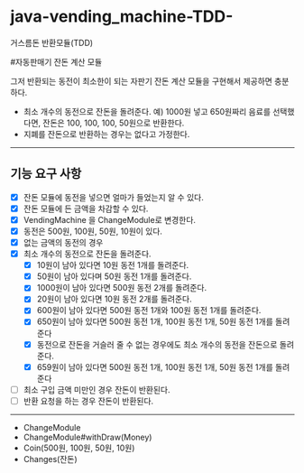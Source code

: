 # java-vending_machine-TDD-
거스름돈 반환모듈(TDD)

#자동판매기 잔돈 계산 모듈

그저 반환되는 동전이 최소한이 되는 자판기 잔돈 계산 모듈을 구현해서 제공하면 충분하다.

- 최소 개수의 동전으로 잔돈을 돌려준다.
 예) 1000원 넣고 650원짜리 음료를 선택했다면, 잔돈은 100, 100, 100, 50원으로 반환한다.
- 지폐를 잔돈으로 반환하는 경우는 없다고 가정한다.

---

## 기능 요구 사항

- [x] 잔돈 모듈에 동전을 넣으면 얼마가 들었는지 알 수 있다.
- [x] 잔돈 모듈에 든 금액을 차감할 수 있다.
- [x] VendingMachine 을 ChangeModule로 변경한다.
- [x] 동전은 500원, 100원, 50원, 10원이 있다.
- [x] 없는 금액의 동전의 경우 
- [x] 최소 개수의 동전으로 잔돈을 돌려준다.
	- [x] 10원이 남아 있다면 10원 동전 1개를 돌려준다.
	- [x] 50원이 남아 있다며 50원 동전 1개를 돌려준다.
	- [x] 1000원이 남아 있다면 500원 동전 2개를 돌려준다.
	- [x] 20원이 남아 있다면 10원 동전 2개를 돌려준다.
	- [x] 600원이 남아 있다면 500원 동전 1개와 100원 동전 1개를 돌려준다.
	- [x] 650원이 남아 있다면 500원 동전 1개, 100원 동전 1개, 50원 동전 1개를 돌려준다
	- [x] 동전으로 잔돈을 거슬러 줄 수 없는 경우에도 최소 개수의 동전을 잔돈으로 돌려준다.
	- [x] 659원이 남아 있다면 500원 동전 1개, 100원 동전 1개, 50원 동전 1개를 돌려준다
- [ ] 최소 구입 금액 미만인 경우 잔돈이 반환된다.
- [ ] 반환 요청을 하는 경우 잔돈이 반환된다.

---

- ChangeModule
- ChangeModule#withDraw(Money)
- Coin(500원, 100원, 50원, 10원)
- Changes(잔돈)
